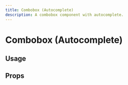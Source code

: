 ```yaml
---
title: Combobox (Autocomplete)
description: A combobox component with autocomplete.
---
```


# Combobox (Autocomplete)

## Usage

## Props